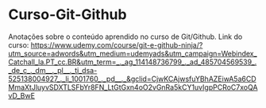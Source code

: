 # Curso-Git-Github
Anotações sobre o conteúdo aprendido no curso de Git/Github.
Link do curso: https://www.udemy.com/course/git-e-github-ninja/?utm_source=adwords&utm_medium=udemyads&utm_campaign=Webindex_Catchall_la.PT_cc.BR&utm_term=_._ag_114148736799_._ad_485704569539_._de_c_._dm__._pl__._ti_dsa-525138004927_._li_1001760_._pd__._&gclid=CjwKCAjwsfuYBhAZEiwA5a6CDMmaXtJluyvSDXTLSFbYr8FN_LtGtGxn4oO2vGnRa5kCY1uvIgpPCRoC7xoQAvD_BwE
